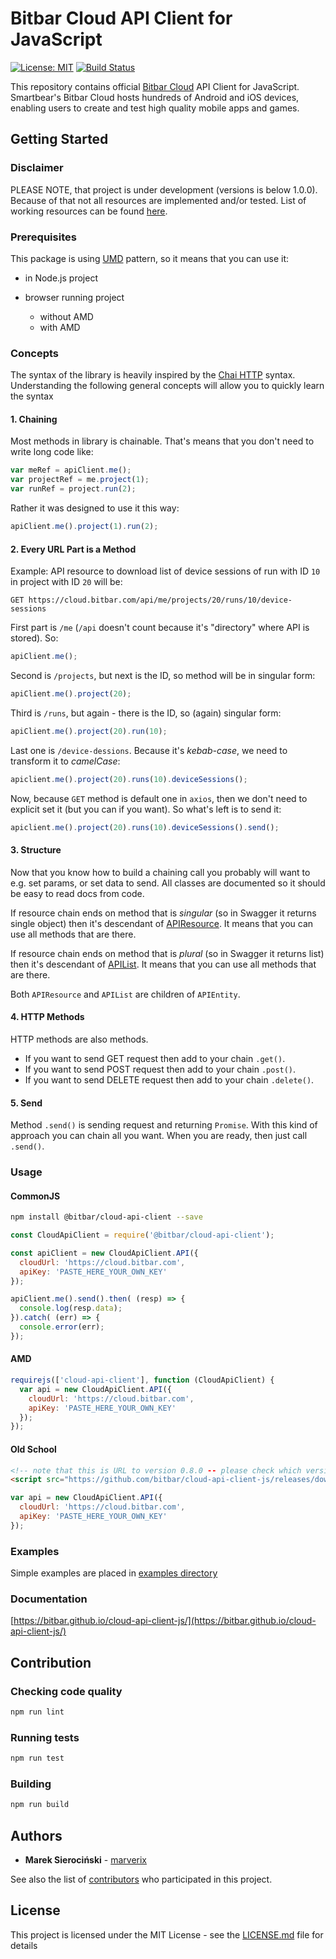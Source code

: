 # Bitbar Cloud API Client for JavaScript

[![License: MIT](https://img.shields.io/badge/License-MIT-blue.svg)](LICENSE.md)
[![Build Status](https://travis-ci.com/bitbar/cloud-api-client-js.svg?branch=master)](https://travis-ci.com/bitbar/cloud-api-client-js)

This repository contains official [Bitbar Cloud](https://bitbar.com/testing/) API Client for JavaScript.
Smartbear's Bitbar Cloud hosts hundreds of Android and iOS devices, enabling users to create and test high quality mobile apps and games.

## Getting Started

### Disclaimer

PLEASE NOTE, that project is under development (versions is below 1.0.0). Because of that not all resources are implemented
and/or tested. List of working resources can be found [here](WORKING-RESOURCES.md).

### Prerequisites

This package is using [UMD](https://github.com/umdjs/umd/blob/master/templates/returnExportsGlobal.js) pattern,
so it means that you can use it:

* in Node.js project
* browser running project

  * without AMD
  * with AMD

### Concepts

The syntax of the library is heavily inspired by the [Chai HTTP](https://github.com/chaijs/chai-http) syntax.
Understanding the following general concepts will allow you to quickly learn the syntax

#### 1. Chaining

Most methods in library is chainable. That's means that you don't need to write long code like:

```js
var meRef = apiClient.me();
var projectRef = me.project(1);
var runRef = project.run(2);
```

Rather it was designed to use it this way:

```js
apiClient.me().project(1).run(2);
```

#### 2. Every URL Part is a Method

Example: API resource to download list of device sessions of run with ID `10` in project with ID `20` will be:

```
GET https://cloud.bitbar.com/api/me/projects/20/runs/10/device-sessions
```

First part is `/me` (`/api` doesn't count because it's "directory" where API is stored). So:

```js
apiClient.me();
```

Second is `/projects`, but next is the ID, so method will be in singular form:

```js
apiClient.me().project(20);
```

Third is `/runs`, but again - there is the ID, so (again) singular form:

```js
apiClient.me().project(20).run(10);
```

Last one is `/device-dessions`. Because it's _kebab-case_, we need to transform it to _camelCase_:

```js
apiclient.me().project(20).runs(10).deviceSessions();
```

Now, because `GET` method is default one in `axios`, then we don't need to explicit set it (but you can if you want).
So what's left is to send it:

```js
apiclient.me().project(20).runs(10).deviceSessions().send();
```

#### 3. Structure

Now that you know how to build a chaining call you probably will want to e.g. set params, or set data to send.
All classes are documented so it should be easy to read docs from code.

If resource chain ends on method that is _singular_ (so in Swagger it returns single object) then it's descendant of
[APIResource](src/APIResource.coffee). It means that you can use all methods that are there.

If resource chain ends on method that is _plural_ (so in Swagger it returns list) then it's descendant of
[APIList](src/APIList.coffee). It means that you can use all methods that are there.

Both `APIResource` and `APIList` are children of `APIEntity`.

#### 4. HTTP Methods

HTTP methods are also methods.

* If you want to send GET request then add to your chain `.get()`.
* If you want to send POST request then add to your chain `.post()`.
* If you want to send DELETE request then add to your chain `.delete()`.

#### 5. Send

Method `.send()` is sending request and returning `Promise`. With this kind of approach you can chain all you want.
When you are ready, then just call `.send()`.

### Usage

#### CommonJS

```sh
npm install @bitbar/cloud-api-client --save
```

```js
const CloudApiClient = require('@bitbar/cloud-api-client');

const apiClient = new CloudApiClient.API({
  cloudUrl: 'https://cloud.bitbar.com',
  apiKey: 'PASTE_HERE_YOUR_OWN_KEY'
});

apiClient.me().send().then( (resp) => {
  console.log(resp.data);
}).catch( (err) => {
  console.error(err);
});
```

#### AMD

```js
requirejs(['cloud-api-client'], function (CloudApiClient) {
  var api = new CloudApiClient.API({
    cloudUrl: 'https://cloud.bitbar.com',
    apiKey: 'PASTE_HERE_YOUR_OWN_KEY'
  });
});
```

#### Old School

```html
<!-- note that this is URL to version 0.8.0 -- please check which version is latest -->
<script src="https://github.com/bitbar/cloud-api-client-js/releases/download/v0.8.0/cloud-api-client.min.js"></script>
```

```js
var api = new CloudApiClient.API({
  cloudUrl: 'https://cloud.bitbar.com',
  apiKey: 'PASTE_HERE_YOUR_OWN_KEY'
});
```

### Examples

Simple examples are placed in [examples directory](examples/README.md)

### Documentation

[https://bitbar.github.io/cloud-api-client-js/](https://bitbar.github.io/cloud-api-client-js/)

## Contribution

### Checking code quality

```sh
npm run lint
```

### Running tests

```sh
npm run test
```

### Building

```sh
npm run build
```

## Authors

* **Marek Sierociński** - [marverix](https://github.com/marverix)

See also the list of [contributors](https://github.com/bitbar/cloud-api-client-js/contributors)
who participated in this project.

## License

This project is licensed under the MIT License - see the [LICENSE.md](LICENSE.md) file for details
